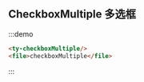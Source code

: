 ## CheckboxMultiple 多选框
:::demo
```html
<ty-checkboxMultiple/>
<file>checkboxMultiple</file>
```
:::
